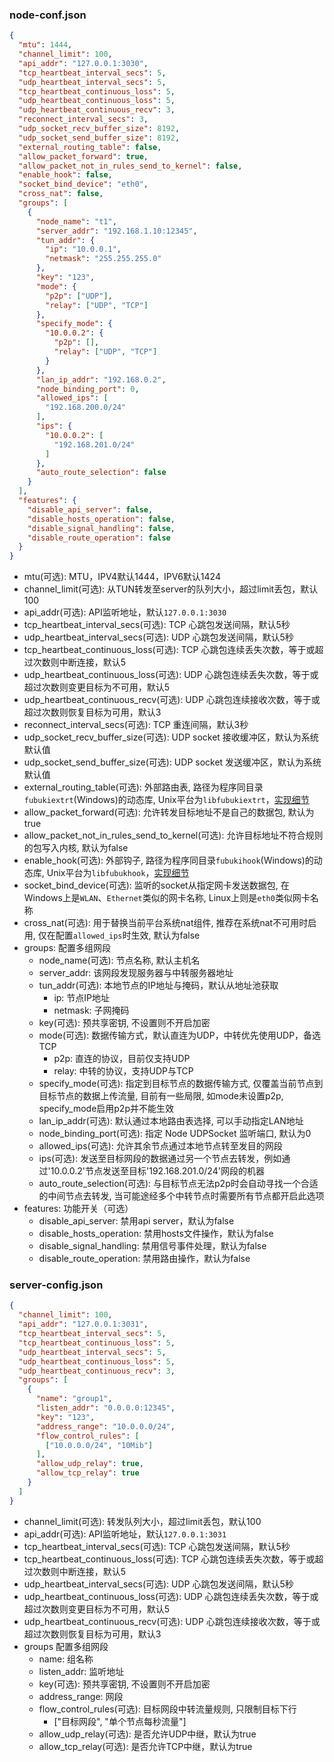 ### node-conf.json

```json
{
  "mtu": 1444,
  "channel_limit": 100,
  "api_addr": "127.0.0.1:3030",
  "tcp_heartbeat_interval_secs": 5,
  "udp_heartbeat_interval_secs": 5,
  "tcp_heartbeat_continuous_loss": 5,
  "udp_heartbeat_continuous_loss": 5,
  "udp_heartbeat_continuous_recv": 3,
  "reconnect_interval_secs": 3,
  "udp_socket_recv_buffer_size": 8192,
  "udp_socket_send_buffer_size": 8192,
  "external_routing_table": false,
  "allow_packet_forward": true,
  "allow_packet_not_in_rules_send_to_kernel": false,
  "enable_hook": false,
  "socket_bind_device": "eth0",
  "cross_nat": false,
  "groups": [
    {
      "node_name": "t1",
      "server_addr": "192.168.1.10:12345",
      "tun_addr": {
        "ip": "10.0.0.1",
        "netmask": "255.255.255.0"
      },
      "key": "123",
      "mode": {
        "p2p": ["UDP"],
        "relay": ["UDP", "TCP"]
      },
      "specify_mode": {
        "10.0.0.2": {
          "p2p": [],
          "relay": ["UDP", "TCP"]
        }
      },
      "lan_ip_addr": "192.168.0.2",
      "node_binding_port": 0,
      "allowed_ips": [
        "192.168.200.0/24"
      ],
      "ips": {
        "10.0.0.2": [
          "192.168.201.0/24"
        ]
      },
      "auto_route_selection": false
    }
  ],
  "features": {
    "disable_api_server": false,
    "disable_hosts_operation": false,
    "disable_signal_handling": false,
    "disable_route_operation": false
  }
}
```

- mtu(可选): MTU，IPV4默认1444，IPV6默认1424
- channel_limit(可选): 从TUN转发至server的队列大小，超过limit丢包，默认100
- api_addr(可选): API监听地址，默认`127.0.0.1:3030`
- tcp_heartbeat_interval_secs(可选): TCP 心跳包发送间隔，默认5秒
- udp_heartbeat_interval_secs(可选): UDP 心跳包发送间隔，默认5秒
- tcp_heartbeat_continuous_loss(可选): TCP 心跳包连续丢失次数，等于或超过次数则中断连接，默认5
- udp_heartbeat_continuous_loss(可选): UDP 心跳包连续丢失次数，等于或超过次数则变更目标为不可用，默认5
- udp_heartbeat_continuous_recv(可选): UDP 心跳包连续接收次数，等于或超过次数则恢复目标为可用，默认3
- reconnect_interval_secs(可选): TCP 重连间隔，默认3秒
- udp_socket_recv_buffer_size(可选): UDP socket 接收缓冲区，默认为系统默认值
- udp_socket_send_buffer_size(可选): UDP socket 发送缓冲区，默认为系统默认值
- external_routing_table(可选): 外部路由表, 路径为程序同目录`fubukiextrt`(Windows)的动态库, Unix平台为`libfubukiextrt`，[实现细节](https://github.com/xutianyi1999/fubuki/blob/master/src/routing_table/external.rs)
- allow_packet_forward(可选): 允许转发目标地址不是自己的数据包, 默认为true
- allow_packet_not_in_rules_send_to_kernel(可选): 允许目标地址不符合规则的包写入内核, 默认为false
- enable_hook(可选): 外部钩子, 路径为程序同目录`fubukihook`(Windows)的动态库, Unix平台为`libfubukhook`，[实现细节](https://github.com/xutianyi1999/fubuki/blob/master/src/common/hook.rs)
- socket_bind_device(可选): 监听的socket从指定网卡发送数据包, 在Windows上是`WLAN`、`Ethernet`类似的网卡名称, Linux上则是`eth0`类似网卡名称
- cross_nat(可选): 用于替换当前平台系统nat组件, 推荐在系统nat不可用时启用, 仅在配置`allowed_ips`时生效, 默认为false
- groups: 配置多组网段
    - node_name(可选): 节点名称, 默认主机名
    - server_addr: 该网段发现服务器与中转服务器地址
    - tun_addr(可选): 本地节点的IP地址与掩码，默认从地址池获取
        - ip: 节点IP地址
        - netmask: 子网掩码
    - key(可选): 预共享密钥, 不设置则不开启加密
    - mode(可选): 数据传输方式，默认直连为UDP，中转优先使用UDP，备选TCP
        - p2p: 直连的协议，目前仅支持UDP
        - relay: 中转的协议，支持UDP与TCP
    - specify_mode(可选): 指定到目标节点的数据传输方式, 仅覆盖当前节点到目标节点的数据上传流量, 目前有一些局限, 如mode未设置p2p, specify_mode启用p2p并不能生效
    - lan_ip_addr(可选): 默认通过本地路由表选择, 可以手动指定LAN地址
    - node_binding_port(可选): 指定 Node UDPSocket 监听端口, 默认为0
    - allowed_ips(可选): 允许其余节点通过本地节点转至发目的网段
    - ips(可选): 发送至目标网段的数据通过另一个节点去转发，例如通过'10.0.0.2'节点发送至目标'192.168.201.0/24'网段的机器
    - auto_route_selection(可选): 与目标节点无法p2p时会自动寻找一个合适的中间节点去转发, 当可能途经多个中转节点时需要所有节点都开启此选项
- features: 功能开关（可选）
    - disable\_api\_server: 禁用api server，默认为false
    - disable\_hosts\_operation: 禁用hosts文件操作，默认为false
    - disable\_signal\_handling: 禁用信号事件处理，默认为false
    - disable\_route\_operation: 禁用路由操作，默认为false

### server-config.json

```json
{
  "channel_limit": 100,
  "api_addr": "127.0.0.1:3031",
  "tcp_heartbeat_interval_secs": 5,
  "tcp_heartbeat_continuous_loss": 5,
  "udp_heartbeat_interval_secs": 5,
  "udp_heartbeat_continuous_loss": 5,
  "udp_heartbeat_continuous_recv": 3,
  "groups": [
    {
      "name": "group1",
      "listen_addr": "0.0.0.0:12345",
      "key": "123",
      "address_range": "10.0.0.0/24",
      "flow_control_rules": [
        ["10.0.0.0/24", "10Mib"]
      ],
      "allow_udp_relay": true,
      "allow_tcp_relay": true
    }
  ]
}
```

- channel_limit(可选): 转发队列大小，超过limit丢包，默认100
- api_addr(可选): API监听地址，默认`127.0.0.1:3031`
- tcp_heartbeat_interval_secs(可选): TCP 心跳包发送间隔，默认5秒
- tcp_heartbeat_continuous_loss(可选): TCP 心跳包连续丢失次数，等于或超过次数则中断连接，默认5
- udp_heartbeat_interval_secs(可选): UDP 心跳包发送间隔，默认5秒
- udp_heartbeat_continuous_loss(可选): UDP 心跳包连续丢失次数，等于或超过次数则变更目标为不可用，默认5
- udp_heartbeat_continuous_recv(可选): UDP 心跳包连续接收次数，等于或超过次数则恢复目标为可用，默认3
- groups 配置多组网段
    - name: 组名称
    - listen_addr: 监听地址
    - key(可选): 预共享密钥, 不设置则不开启加密
    - address_range: 网段
    - flow_control_rules(可选): 目标网段中转流量规则, 只限制目标下行
      - ["目标网段", "单个节点每秒流量"]
    - allow_udp_relay(可选): 是否允许UDP中继，默认为true
    - allow_tcp_relay(可选): 是否允许TCP中继，默认为true